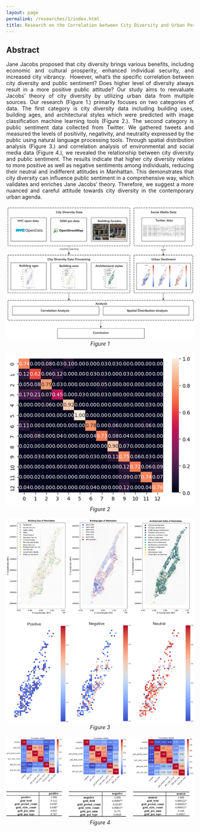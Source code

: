 ```yaml
---
layout: page
permalink: /researches/1/index.html
title: Research on the Correlation between City Diversity and Urban Perception
---
```


## Abstract

<p style="text-align: justify;">
Jane Jacobs proposed that city diversity brings various benefits, including economic and cultural prosperity, enhanced individual security, and increased city vibrancy.  However, what’s the specific correlation between city diversity and public sentiment? Does higher level of diversity always result in a more positive public attitude? Our study aims to reevaluate Jacobs’ theory of city diversity by utilizing urban data from multiple sources. Our research (Figure 1.) primarily focuses on two categories of data. The first category is city diversity data including building uses, building ages, and architectural styles which were predicted with image classification machine learning tools (Figure 2.). The second category is public sentiment data collected from Twitter. We gathered tweets and measured the levels of positivity, negativity, and neutrality expressed by the public using natural language processing tools. Through spatial distribution analysis (Figure 3.) and correlation analysis of environmental and social media data (Figure 4.), we revealed the relationship between city diversity and public sentiment. The results indicate that higher city diversity relates to more positive as well as negative sentiments among individuals, reducing their neutral and indifferent attitudes in Manhattan. This demonstrates that city diversity can influence public sentiment in a comprehensive way, which validates and enriches Jane Jacobs’ theory. Therefore, we suggest a more nuanced and careful attitude towards city diversity in the contemporary urban agenda. 
</p>

<center>
<img src="/researches/1/a1.jpg">
<em>Figure 1</em>
<br><br>

<img src="/researches/1/a2.png">
<em>Figure 2</em>
<br><br>

<img src="/researches/1/a3.png">
<em>Figure 3</em>
<br><br>

<img src="/researches/1/a4.png">
<em>Figure 4</em>
<br><br>

</center>
